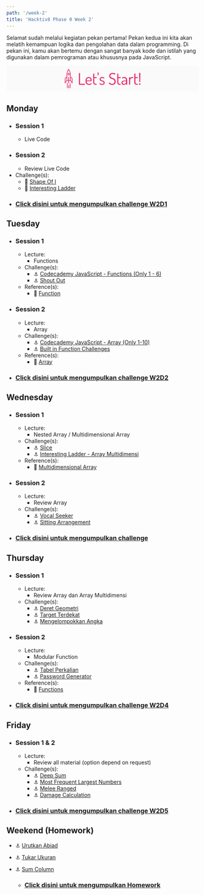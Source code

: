 ```yaml
---
path: '/week-2'
title: 'Hacktiv8 Phase 0 Week 2'
---
```


Selamat sudah melalui kegiatan pekan pertama! Pekan kedua ini kita akan melatih kemampuan logika dan pengolahan data dalam programming. Di pekan ini, kamu akan bertemu dengan sangat banyak kode dan istilah yang digunakan dalam pemrograman atau khususnya pada JavaScript.

![Let's start!](/assets/start.png)

## Monday

- ### Session 1
  - Live Code
- ### Session 2
  - Review Live Code
- Challenge(s):
  - :rocket: [Shape Of I](/week-2/challenges/rocket-shape-of-i)
  - :rocket: [Interesting Ladder](/week-2/challenges/rocket-interesting-ladder)
- ### [Click disini untuk mengumpulkan challenge W2D1](https://airtable.com/shrAXgynjoZ2No4Op)

## Tuesday

- ### Session 1

  - Lecture:
    - Functions
  - Challenge(s):
    - :anchor: [Codecademy JavaScript - Functions (Only 1 - 6)](https://www.codecademy.com/courses/introduction-to-javascript/lessons/functions/exercises/intro-to-functions?action=resume_content_item)
    - :anchor: [Shout Out](/week-2/challenges/anchor-basic-functions)
  - Reference(s):
    - :notebook_with_decorative_cover: [Function](/week-2/references/js-first-time-function)

- ### Session 2

  - Lecture:
    - Array
  - Challenge(s):
    - :anchor: [Codecademy JavaScript - Array (Only 1-10)](https://www.codecademy.com/courses/introduction-to-javascript/lessons/arrays/exercises/arrays?action=resume_content_item)
    - :anchor: [Built in Function Challenges](/week-2/challenges/anchor-array)
  - Reference(s):
    - :notebook_with_decorative_cover: [Array](/week-2/references/js-array)

- ### [Click disini untuk mengumpulkan challenge W2D2](https://airtable.com/shrzSL4X8vtcj4U0j)

## Wednesday

- ### Session 1

  - Lecture:
    - Nested Array / Multidimensional Array
  - Challenge(s):
    - :anchor: [Slice](/week-2/challenges/anchor-slice)
    - :anchor: [Interesting Ladder - Array Multidimensi](/week-2/challenges/anchor-ladder-array)
  - Reference(s):
    - :notebook_with_decorative_cover: [Multidimensional Array](/week-2/references/js-multidimensional-array)

- ### Session 2

  - Lecture:
    - Review Array
  - Challenge(s):
    - :anchor: [Vocal Seeker](/week-2/challenges/anchor-seeker)
    - :anchor: [Sitting Arrangement](/week-2/challenges/anchor-sitting-arrangement)

- ### [Click disini untuk mengumpulkan challenge](https://airtable.com/shriz6huNhn6sEc19)

## Thursday

- ### Session 1

  - Lecture:
    - Review Array dan Array Multidimensi
  - Challenge(s):
    - :anchor: [Deret Geometri](/week-2/challenges/anchor-deret-geometri)
    - :anchor: [Target Terdekat](/week-2/challenges/anchor-target-terdekat)
    - :anchor: [Mengelompokkan Angka](/week-2/challenges/anchor-mengelopokkan-angka)

- ### Session 2

  - Lecture:
    - Modular Function
  - Challenge(s):
    - :anchor: [Tabel Perkalian](/week-2/challenges/anchor-tabel-perkalian)
    - :anchor: [Password Generator](/week-2/challenges/anchor-password-generator)
  - Reference(s):
    - :notebook_with_decorative_cover: [Functions](https://www.codecademy.com/learn/introduction-to-javascript/modules/learn-javascript-functions)

- ### [Click disini untuk mengumpulkan challenge W2D4](https://airtable.com/shrRQH2ewf8k7qbiH)

## Friday

- ### Session 1 & 2

  - Lecture:
    - Review all material (option depend on request)
  - Challenge(s):
    - :anchor: [Deep Sum](/week-2/challenges/anchor-deep-sum)
    - :anchor: [Most Frequent Largest Numbers](/week-2/challenges/anchor-most-frequent-largest-numbers)
    - :anchor: [Melee Ranged](/week-2/challenges/anchor-melee-ranged)
    - :anchor: [Damage Calculation](/week-2/challenges/anchor-damage-calculation)

- ### [Click disini untuk mengumpulkan challenge W2D5](https://airtable.com/shrWo30j0HUiyI9VT)

## Weekend (Homework)

- :anchor: [Urutkan Abjad](/week-2/challenges/anchor-urutkan-abjad)
- :anchor: [Tukar Ukuran](/week-2/challenges/anchor-tukar-ukuran)
- :anchor: [Sum Column](/week-2/challenges/anchor-sum-column)

  - ### [Click disini untuk mengumpulkan Homework](https://airtable.com/shrDvQK0e06kMj36L)
